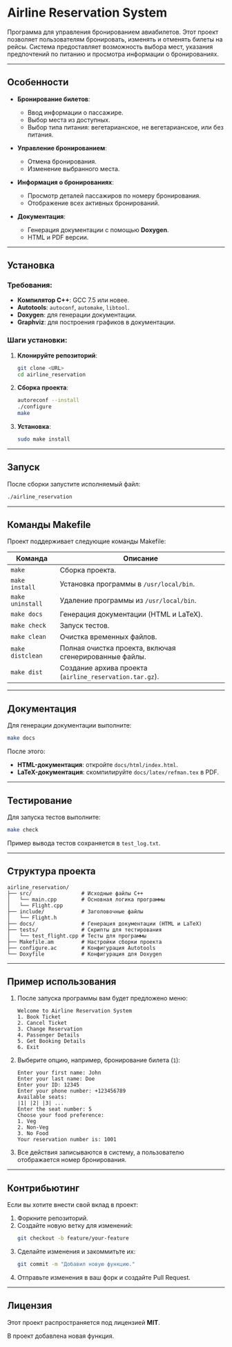 # Airline Reservation System

Программа для управления бронированием авиабилетов. Этот проект позволяет пользователям бронировать, изменять и отменять билеты на рейсы. Система предоставляет возможность выбора мест, указания предпочтений по питанию и просмотра информации о бронированиях.

---

## Особенности

- **Бронирование билетов**:

  - Ввод информации о пассажире.
  - Выбор места из доступных.
  - Выбор типа питания: вегетарианское, не вегетарианское, или без питания.

- **Управление бронированием**:

  - Отмена бронирования.
  - Изменение выбранного места.

- **Информация о бронированиях**:

  - Просмотр деталей пассажиров по номеру бронирования.
  - Отображение всех активных бронирований.

- **Документация**:

  - Генерация документации с помощью **Doxygen**.
  - HTML и PDF версии.

---

## Установка

### Требования:

- **Компилятор C++**: GCC 7.5 или новее.
- **Autotools**: `autoconf`, `automake`, `libtool`.
- **Doxygen**: для генерации документации.
- **Graphviz**: для построения графиков в документации.

### Шаги установки:

1. **Клонируйте репозиторий**:

   ```bash
   git clone <URL>
   cd airline_reservation
   ```

2. **Сборка проекта**:

   ```bash
   autoreconf --install
   ./configure
   make
   ```

3. **Установка**:

   ```bash
   sudo make install
   ```

---

## Запуск

После сборки запустите исполняемый файл:

```bash
./airline_reservation
```

---

## Команды Makefile

Проект поддерживает следующие команды Makefile:

| Команда          | Описание                                                |
| ---------------- | ------------------------------------------------------- |
| `make`           | Сборка проекта.                                         |
| `make install`   | Установка программы в `/usr/local/bin`.                 |
| `make uninstall` | Удаление программы из `/usr/local/bin`.                 |
| `make docs`      | Генерация документации (HTML и LaTeX).                  |
| `make check`     | Запуск тестов.                                          |
| `make clean`     | Очистка временных файлов.                               |
| `make distclean` | Полная очистка проекта, включая сгенерированные файлы.  |
| `make dist`      | Создание архива проекта (`airline_reservation.tar.gz`). |

---

## Документация

Для генерации документации выполните:

```bash
make docs
```

После этого:

- **HTML-документация**: откройте `docs/html/index.html`.
- **LaTeX-документация**: скомпилируйте `docs/latex/refman.tex` в PDF.

---

## Тестирование

Для запуска тестов выполните:

```bash
make check
```

Пример вывода тестов сохраняется в `test_log.txt`.

---

## Структура проекта

```
airline_reservation/
├── src/                # Исходные файлы C++
│   └── main.cpp        # Основная логика программы
│   └── Flight.cpp
├── include/            # Заголовочные файлы
│   └── Flight.h       
├── docs/               # Генерация документации (HTML и LaTeX)
├── tests/              # Скрипты для тестирования
│   └── test_flight.cpp # Тесты для программы
├── Makefile.am         # Настройки сборки проекта
├── configure.ac        # Конфигурация Autotools
└── Doxyfile            # Конфигурация для Doxygen
```

---

## Пример использования

1. После запуска программы вам будет предложено меню:

   ```
   Welcome to Airline Reservation System
   1. Book Ticket
   2. Cancel Ticket
   3. Change Reservation
   4. Passenger Details
   5. Get Booking Details
   6. Exit
   ```

2. Выберите опцию, например, бронирование билета (`1`):

   ```
   Enter your first name: John
   Enter your last name: Doe
   Enter your ID: 12345
   Enter your phone number: +123456789
   Available seats:
   |1| |2| |3| ...
   Enter the seat number: 5
   Choose your food preference:
   1. Veg
   2. Non-Veg
   3. No Food
   Your reservation number is: 1001
   ```

3. Все действия записываются в систему, а пользователю отображается номер бронирования.

---

## Контрибьютинг

Если вы хотите внести свой вклад в проект:

1. Форкните репозиторий.
2. Создайте новую ветку для изменений:
   ```bash
   git checkout -b feature/your-feature
   ```
3. Сделайте изменения и закоммитьте их:
   ```bash
   git commit -m "Добавил новую функцию."
   ```
4. Отправьте изменения в ваш форк и создайте Pull Request.

---

## Лицензия

Этот проект распространяется под лицензией **MIT**.

В проект добавлена новая функция.
